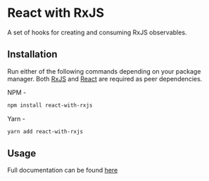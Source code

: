 # React with RxJS

A set of hooks for creating and consuming RxJS observables.

## Installation

Run either of the following commands depending on your package manager. Both [RxJS](https://www.npmjs.com/package/rxjs) and [React](https://www.npmjs.com/package/react) are required as peer dependencies.

NPM -

```bash
npm install react-with-rxjs
```

Yarn -

```bash
yarn add react-with-rxjs
```

## Usage

Full documentation can be found [here](https://samuel-carnell.github.io/react-with-rxjs-docs/)
